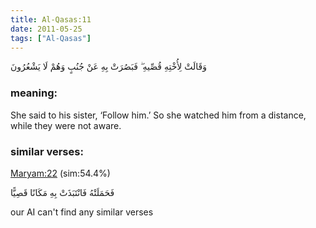 ```yaml
---
title: Al-Qasas:11
date: 2011-05-25
tags: ["Al-Qasas"]
---
```

وَقَالَتْ لِأُخْتِهِ قُصِّيهِ ۖ فَبَصُرَتْ بِهِ عَنْ جُنُبٍ وَهُمْ لَا يَشْعُرُونَ
### meaning: 
She said to his sister, ‘Follow him.’ So she watched him from a distance, while they were not aware.
### similar verses: 

[Maryam:22](/19/22) (sim:54.4%)

فَحَمَلَتْهُ فَانْتَبَذَتْ بِهِ مَكَانًا قَصِيًّا

our AI can't find any similar verses



